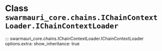 # Class `swarmauri_core.chains.IChainContextLoader.IChainContextLoader`

::: swarmauri_core.chains.IChainContextLoader.IChainContextLoader
    options.extra:
      show_inheritance: true

